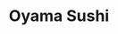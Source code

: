 ---
layout: place
title: "Oyama Sushi"
permalink: /california/walnut-creek/oyama-sushi.html
stateAbbr: CA
stateName: California
cityName: Walnut Creek
place_id: ChIJW5hHt6RhhYARbte43vXdVdg
photos:
  - name: >-
      places/ChIJW5hHt6RhhYARbte43vXdVdg/photos/AeeoHcIjTN6IZR_GI_9bTSvH51ZIBLO8Nn8P5d29e2CrMdoYa3YcGlgT6ihsjkrqT1EwFBZlKCh3r7-4zEO9yAFWvLI4iCmJgGFNt7o14U-nm9YuUQfnBJfmKfWzrYeH-vXDi9iPBZeW7BSVNfgvDdzqsOXTxnNmjE_meJllGjoXObD8DS3AK3Y1fRH_jT-xmr0eMtPQCfSqonv7tsRhOje21ch8AeAD5eNEvaf7NM2xel9lE0maXJalbibZtCgpS_SuxpAkNSGNQjMJ-sgQH_h8YeFUZDHf9PBHlaRh1kI9NJhAt60JkAC1a3OM0pqQy3XCnmqq-Qd-IfZHws2cZ3L_-m7TplycbIZURxOUqfLYgTSOcLgF-lzZ14dKZw_qBbOjPFY4RHXTWHsEGUhpMpQKcna3rrkgsrdx4pa1Mi7NlfCDeg
    widthPx: 3024
    heightPx: 4032
    authorAttributions:
      - displayName: jing alton
        uri: https://maps.google.com/maps/contrib/104815119937962920659
        photoUri: >-
          https://lh3.googleusercontent.com/a/ACg8ocKUprEby5eqw544SMn8fC3Ma13o06uYZS-rT0INK6ixZTaCsEPz=s100-p-k-no-mo
    flagContentUri: >-
      https://www.google.com/local/imagery/report/?cb_client=maps_api_places.places_api&image_key=!1e10!2sCIHM0ogKEICAgIC_yui0DQ&hl=en-US
    googleMapsUri: >-
      https://www.google.com/maps/place//data=!3m4!1e2!3m2!1sCIHM0ogKEICAgIC_yui0DQ!2e10!4m2!3m1!1s0x808561a4b747985b:0xd855ddf5deb8d76e
  - name: >-
      places/ChIJW5hHt6RhhYARbte43vXdVdg/photos/AeeoHcItfnSJzuGoMF4bqc5394KnEGa63ekH_lRYR3G0YriInlNNnaE9o3v3_LyQZkyaePLTZkDwyXsDIpsWc8sm3n0p6DXHUkkJ4WY-b6Snngk6GCHrXw9nDV0FfeRTrtrMmA6sQB_qE_xXGZUfsN4goL8NSc0gVGHw-AgszY4TfUzHWB6Ybmb5mqrrTGzDEMrXti0ZoZXOrO14WnTB65nD28AIrI1ZJBWt_eFBgq3hgvn0cSjltfXLlKoM2WviP5rDOPAqgazG8dsiNCbI1aLDXxAWVOT-6qS-uTIkF4UIn4LPHx2-pzncWuHjbAaKUIukThP4wV6ZmrxKf_SpGCgOGG1pcQC1G7wytDXN1NalyE8K9geocSPnqcyjZjebpKEqIxq14ah_96MW4Ps5kw26B8NLk83Nd46-sg3B7JGbYAexRQ
    widthPx: 4032
    heightPx: 3024
    authorAttributions:
      - displayName: SC
        uri: https://maps.google.com/maps/contrib/106819457527126259565
        photoUri: >-
          https://lh3.googleusercontent.com/a-/ALV-UjUO9p4wPW2BOfU3Vhl_ncvnJY11Z0h7ztoSBKCjuUjdU53FeGUg=s100-p-k-no-mo
    flagContentUri: >-
      https://www.google.com/local/imagery/report/?cb_client=maps_api_places.places_api&image_key=!1e10!2sCIHM0ogKEICAgIDB_7XzQA&hl=en-US
    googleMapsUri: >-
      https://www.google.com/maps/place//data=!3m4!1e2!3m2!1sCIHM0ogKEICAgIDB_7XzQA!2e10!4m2!3m1!1s0x808561a4b747985b:0xd855ddf5deb8d76e
  - name: >-
      places/ChIJW5hHt6RhhYARbte43vXdVdg/photos/AeeoHcJFoOzJ_CjGdE7Rz2eJ0wMyCcC9l_ZxMEgfTn03phP1lm4QBMWNtlAXfQ6faRGN7e0im4pHFlOGYv80F0eFheGj4E93TKhbNnYCkBlirXvzyBUvBZYX9kYt3xobyuzghITiCtf6Y9tZMdP2Kh-8M-GwpSNJuH42ChxKrSlkpEVqveik8WmmsyVv_Gr7qRMLdfx543_dFRm63Ea78V983SbBMML18FDb73ol3O-WG5UgR3CE_oErslPkxhjWi3nYmCddFQa6SDgYB1Ywv0tNnWK2cMjwUfLeTMa_HUbdqh92rPJHxWe1OVzfXFvkKTNfvARHRKTl1BaY1Y42nQQQalkhmWYPforLSBQEtWpHmH_ZHhkKQ_i0QVfVTbMDFm1sDUoXEl36Ha4FwWTlFmzqtJXU78bl46D4qLv2eCmmEcP1wg
    widthPx: 4032
    heightPx: 3024
    authorAttributions:
      - displayName: KSD Ksd
        uri: https://maps.google.com/maps/contrib/112724837088686024886
        photoUri: >-
          https://lh3.googleusercontent.com/a/ACg8ocIv3RCDoEBK6Zoumi3Ig98L7fWzjfpIrAkhXTEMGwyVq9IifA=s100-p-k-no-mo
    flagContentUri: >-
      https://www.google.com/local/imagery/report/?cb_client=maps_api_places.places_api&image_key=!1e10!2sCIHM0ogKEICAgIDei_bvFQ&hl=en-US
    googleMapsUri: >-
      https://www.google.com/maps/place//data=!3m4!1e2!3m2!1sCIHM0ogKEICAgIDei_bvFQ!2e10!4m2!3m1!1s0x808561a4b747985b:0xd855ddf5deb8d76e
  - name: >-
      places/ChIJW5hHt6RhhYARbte43vXdVdg/photos/AeeoHcKkPa4bmYD3aHgwizNDW7V3HHOLw3cGDYFoHyK7gWpJU0nhoZp-CFpBzDEMQ3N5_xpwhrcIoVFLPUzZHUKQ5JmVz7fVy3cWWvUxkP7FeOv9gbDIRc0cd82yBlYs0Mid_4p1yDX3ehmfW56EX31bK_3uuWMZvjWBonZr6CNwptRsftb2TP87aRAzUS2FOMMEohIsYQ71kgTeM8R_TtqAn82DBuM8YKRwNAFFDUtjz77zbF1Ec-3D-xYmDhTg7ub15tuqukEuoJe0ZatWW9xW27cJhimeh34Inr5ICTLrGN5OeQrfz2Lg-kMXIoaNpBdJ5RwClG-LOc4U_O0AsxCHfwN8F99W1cUdE9HmR2jxCBScJEOouwnQX3fEOcBCY03lL25ZbyDUu-S-uie5PvGKf6cl9iCBUHKozSAyH0Bkg5aEtw
    widthPx: 3024
    heightPx: 4032
    authorAttributions:
      - displayName: Daniel Yermolov
        uri: https://maps.google.com/maps/contrib/115684758075250638781
        photoUri: >-
          https://lh3.googleusercontent.com/a-/ALV-UjXzhiQjspPksQyY7A56bu2DPPghA6y-Jx6wAYzNKWVLz3_4NVvf=s100-p-k-no-mo
    flagContentUri: >-
      https://www.google.com/local/imagery/report/?cb_client=maps_api_places.places_api&image_key=!1e10!2sCIHM0ogKEICAgMDQoorYIQ&hl=en-US
    googleMapsUri: >-
      https://www.google.com/maps/place//data=!3m4!1e2!3m2!1sCIHM0ogKEICAgMDQoorYIQ!2e10!4m2!3m1!1s0x808561a4b747985b:0xd855ddf5deb8d76e
  - name: >-
      places/ChIJW5hHt6RhhYARbte43vXdVdg/photos/AeeoHcLrkovOBX8zmPQcyoXES6dO2xb90izr82lCPTfEz9ciXZ0aAn0pH6n2Sbm-9sOFxazLwPwe90s5YU4IKkdw_i305pQgYQgpRiHy5lT9Z0ptmTPqiBMDM6Dm1O3ZSXF1gfCbPZNW9FZFvHcxO3H_uJWrOWlLVHt4ymk9vrPkG_gaYiDecZNuWxGWGC9HRP3S2sKOpyryOMoHQxMB8uY_k85zHFApyzSUufzkIAiaKz6PU6rDgaf-YbaH9MnOPqro4HnSctpafa1DO0-A8qjGFXQV3jd5bvq7BQliVLOlaiH2snjEhVeqEpymZMaoeYv_TtlE--6qrgB-9Lzf4aDKIzOyY4E-IsYmqZd97GkHALVYW2yML3vYY19I9eSG_KMbR7eROWO3Sv94rVX2pda2rNp1jH3cqdmRVu4S7-rnfzU
    widthPx: 3024
    heightPx: 4032
    authorAttributions:
      - displayName: jing alton
        uri: https://maps.google.com/maps/contrib/104815119937962920659
        photoUri: >-
          https://lh3.googleusercontent.com/a/ACg8ocKUprEby5eqw544SMn8fC3Ma13o06uYZS-rT0INK6ixZTaCsEPz=s100-p-k-no-mo
    flagContentUri: >-
      https://www.google.com/local/imagery/report/?cb_client=maps_api_places.places_api&image_key=!1e10!2sCIHM0ogKEICAgID38Z6wdA&hl=en-US
    googleMapsUri: >-
      https://www.google.com/maps/place//data=!3m4!1e2!3m2!1sCIHM0ogKEICAgID38Z6wdA!2e10!4m2!3m1!1s0x808561a4b747985b:0xd855ddf5deb8d76e
  - name: >-
      places/ChIJW5hHt6RhhYARbte43vXdVdg/photos/AeeoHcJ4LuQfgApxBC9RDDQYyA0VAtNg6IYZbGa9RYe9HDUIq-95e3JD35arPC7tS-jmKxxNI17UUfai3DbCD0qW321080Tyc3DFdy1iQfIUDMFQGBh9Tqdwb0tg91PR9MBCmAs--vxX86FDwMkd9uCxxqSzEVF9y-byVvhJBp2uhlMRLhMVOgc3PBvxnlWymqW8-D138Vdc3Q6eEpeJrr-PwwUJtSDugfCkkjDboZ_YaZpNXbKANdcQsGW7dOnDHbDAH66eSc5rNQgFoZWcECw5GMfcdrPfn1kFPFpbtJ7qVuokKpMg0-7J-XiFxps6OZ-kwg96ExwNIHLoD6pns8NtprbnJ7oYfvbNmBUt-JjMXWPiAcUZivwB0jhp8zE61e5evrpxCljAahHXA64AApPbB2mFGc8R5wxqyWQFt552SnWIDZQm
    widthPx: 3024
    heightPx: 4032
    authorAttributions:
      - displayName: Igor Djuric
        uri: https://maps.google.com/maps/contrib/118018254911997411579
        photoUri: >-
          https://lh3.googleusercontent.com/a-/ALV-UjVR5vJZ8gAMLdwxu3e1Dpt0z0T67TsNjZBn37scRBW-VKf5DbOr5g=s100-p-k-no-mo
    flagContentUri: >-
      https://www.google.com/local/imagery/report/?cb_client=maps_api_places.places_api&image_key=!1e10!2sCIHM0ogKEICAgIDBq6bE3AE&hl=en-US
    googleMapsUri: >-
      https://www.google.com/maps/place//data=!3m4!1e2!3m2!1sCIHM0ogKEICAgIDBq6bE3AE!2e10!4m2!3m1!1s0x808561a4b747985b:0xd855ddf5deb8d76e
  - name: >-
      places/ChIJW5hHt6RhhYARbte43vXdVdg/photos/AeeoHcIwx8aGopYfpZ7B4hNFx-uN9h6EJTB2OwweiXHc2FWvXRIsYQIE2yuEETkv3d-1qjHsscor2AMEEZgBhiMCxpeloFfLZLhxGyYHTFFA1un5N4AcDUS4pDsPwXXphZLUWAVQTL7b79m4fV_la2MCEUvW6689yBjmpu5buhr84Jzsrcg8FDQE4t8wvjyRvQgeATOvLHNn-vshg51RvklhahE8Z2CogPwVCarkng_fzdr6IS07c_hAdRgYkHKH6NF3joTKSQqmd4IWMTWlaIyu7XP608wykFKmCCdSyAyuBDBEkiO1mwz3B5iNn94ZaEeG70k_tUMFamq0yPIYR4WW__6DvnV6KWO0vXkFVvdd8dCLjwjZYogsAVthj5ReKhAA7qkCmAKkDbiQMK0sjEv189QJU8szv6ho1t-OVR7585Vvwg
    widthPx: 3024
    heightPx: 4032
    authorAttributions:
      - displayName: Drew Hinkson
        uri: https://maps.google.com/maps/contrib/111248136125548291873
        photoUri: >-
          https://lh3.googleusercontent.com/a-/ALV-UjVvDrTYjZ6ULiKD0_ZrUe2cDu2_j3K_ygv2EsUUMkgWtLuVBJ0=s100-p-k-no-mo
    flagContentUri: >-
      https://www.google.com/local/imagery/report/?cb_client=maps_api_places.places_api&image_key=!1e10!2sCIHM0ogKEICAgID5purLBg&hl=en-US
    googleMapsUri: >-
      https://www.google.com/maps/place//data=!3m4!1e2!3m2!1sCIHM0ogKEICAgID5purLBg!2e10!4m2!3m1!1s0x808561a4b747985b:0xd855ddf5deb8d76e
  - name: >-
      places/ChIJW5hHt6RhhYARbte43vXdVdg/photos/AeeoHcJR1EyGAhLFpXJYQFBkLcighXgeF0sBMnsAMTtHIh6zB9PT-KrMMc1Bg84cSJ5llXidlMGpwSV3Xz5s_BrlOxVc1iCplsFjnJ6lHaYWQW4RIEfSlirgPni2tvTqCmE2LkHJW-DlBPonN6G2GK8h1UO8wI7BVRNLBPWGIRJKO-16KQW5MyjVbnhPbkKfLfIrXQ5WcW_8PimC7MWLfas8_0kMpj_zZYWjqVPwzyh3v1mluqWt3KH9F4UJ5g4WxR07_kP9XAqjZXlqT8W43TsrjM7-vBDHqslNLHVAY8bhssLxYZP1xALcEQ7E_Zp617wd7ieq7lPv36dRsuX1G3PyCxeV0U_rHLSR1cyDUdBEPSJ8Z1898n4sv6l0IfaDubV01HGzjIyHcTB7GgqYnmoiPZqVo1XDdBdhZberICs2W_gGBQ
    widthPx: 1848
    heightPx: 4000
    authorAttributions:
      - displayName: Farida Nelson
        uri: https://maps.google.com/maps/contrib/109760696235148110704
        photoUri: >-
          https://lh3.googleusercontent.com/a-/ALV-UjVGn0qPJLONCQZqd-yD4PczyWfYv_fkSzRUPcVJ2Brg-Y5O-cOPng=s100-p-k-no-mo
    flagContentUri: >-
      https://www.google.com/local/imagery/report/?cb_client=maps_api_places.places_api&image_key=!1e10!2sCIHM0ogKEICAgIDpioKbFg&hl=en-US
    googleMapsUri: >-
      https://www.google.com/maps/place//data=!3m4!1e2!3m2!1sCIHM0ogKEICAgIDpioKbFg!2e10!4m2!3m1!1s0x808561a4b747985b:0xd855ddf5deb8d76e
  - name: >-
      places/ChIJW5hHt6RhhYARbte43vXdVdg/photos/AeeoHcKExovcWYyHcNpCdHo0BnnlLmMF1pAd6knPpfVNAr2AD4WLfu7p_QHkLwzJvq9YGA7V0kxMAs8N2Csax_hBOi_dUpOYjuSZE_qRBiJv4ZoxOnaw2gQzW9g-TWLMtU9nei0qTmn0PYzU7uQaVccYpweH5uli4MsCxItHIQP1_fye7lkXcOzWLDEBjfeVrxtOw0iiJHcUyRoLHnZ61yKiMyd-I66J7_ddkkpOboB7ei9Po5KpHeONK5UH6PKcQLYCmAMQLmTAfdAcUuqMIlPNtMG7FSwXnefSBlfDwygjXMVwT6e29uiqzS_zs_TVCM3Vo3hYPYclSY8lF9VlIkRrXCxGVQ_-si2YqxDa5LM-ZjuGhsG5tRQSCuZ8BUYcqE0G4FoFI1nClcSIyWfLUVELlq0n-pQe_mPPxDqcZItUpLw4isw
    widthPx: 4032
    heightPx: 3024
    authorAttributions:
      - displayName: SC
        uri: https://maps.google.com/maps/contrib/106819457527126259565
        photoUri: >-
          https://lh3.googleusercontent.com/a-/ALV-UjUO9p4wPW2BOfU3Vhl_ncvnJY11Z0h7ztoSBKCjuUjdU53FeGUg=s100-p-k-no-mo
    flagContentUri: >-
      https://www.google.com/local/imagery/report/?cb_client=maps_api_places.places_api&image_key=!1e10!2sCIHM0ogKEICAgIDB_7XzgAE&hl=en-US
    googleMapsUri: >-
      https://www.google.com/maps/place//data=!3m4!1e2!3m2!1sCIHM0ogKEICAgIDB_7XzgAE!2e10!4m2!3m1!1s0x808561a4b747985b:0xd855ddf5deb8d76e
  - name: >-
      places/ChIJW5hHt6RhhYARbte43vXdVdg/photos/AeeoHcIvb7d-qMm3C-F8eoyXt8s1RpGqFfUpvTeIiuk5N7ELncM4L7Yhu-9rguePf23EFjXj8S8RX1ae5ckWeKUenxCLQzjjaVUFNK9hA5oPOSf6Uuu_FTbSgE6e25G7pQrGbHvO2PwE-QfYAvIaLMqGnN-MWPpSM4T-DULe23-3JDrzzeejGEL4JmE_6rDx0E8LJMn1__YpvIvc2yt4pVPEw-BZdHz3cKOoFocqyb37No5n9twXTPjAIxlYK7jepa2guO6kiZWL4i2pTEtQ57kZK6Ynx4ky-GQk88DfSFDRe7kl0e-BywhG8tVH8xPeIDD_IyNb7PQHE_Bcis8f_ZedPC6oaYVkdNnNgTaXPkVo66CMIvBoDDzL35RfUb0PSIKQKwXOgFCa2p2BhlGcJ-58bTYyLFtOt4-587wAHCkXGrI49w
    widthPx: 4032
    heightPx: 2268
    authorAttributions:
      - displayName: Cindy Chan
        uri: https://maps.google.com/maps/contrib/109208913003492471753
        photoUri: >-
          https://lh3.googleusercontent.com/a-/ALV-UjWjbofSrVK4q82pbgCOXxQ8qSQjIgnxkaAQ70IXTwvu1EtquDRmLw=s100-p-k-no-mo
    flagContentUri: >-
      https://www.google.com/local/imagery/report/?cb_client=maps_api_places.places_api&image_key=!1e10!2sCIHM0ogKEICAgICH8LycUA&hl=en-US
    googleMapsUri: >-
      https://www.google.com/maps/place//data=!3m4!1e2!3m2!1sCIHM0ogKEICAgICH8LycUA!2e10!4m2!3m1!1s0x808561a4b747985b:0xd855ddf5deb8d76e
address: 1521 N Main St, Walnut Creek, CA 94596, USA
street: 1521 N Main St
city: Walnut Creek
state: CA
zip: '94596'
country: USA
neighborhood: null
latitude: '37.900270'
longitude: '-122.061439'
accessibility_options:
  wheelchairAccessibleParking: true
  wheelchairAccessibleEntrance: true
  wheelchairAccessibleRestroom: true
  wheelchairAccessibleSeating: true
business_status: OPERATIONAL
name: Oyama Sushi
google_maps_links:
  directionsUri: >-
    https://www.google.com/maps/dir//''/data=!4m7!4m6!1m1!4e2!1m2!1m1!1s0x808561a4b747985b:0xd855ddf5deb8d76e!3e0
  placeUri: https://maps.google.com/?cid=15588609733286221678
  writeAReviewUri: >-
    https://www.google.com/maps/place//data=!4m3!3m2!1s0x808561a4b747985b:0xd855ddf5deb8d76e!12e1
  reviewsUri: >-
    https://www.google.com/maps/place//data=!4m4!3m3!1s0x808561a4b747985b:0xd855ddf5deb8d76e!9m1!1b1
  photosUri: >-
    https://www.google.com/maps/place//data=!4m3!3m2!1s0x808561a4b747985b:0xd855ddf5deb8d76e!10e5
primary_type: Japanese Restaurant
opening_hours:
  regular: null
  current: null
secondary_opening_hours:
  regular:
    weekdayDescriptions: null
    type: null
  current:
    weekdayDescriptions: null
    type: null
phone: null
price_level: null
price_range: null
rating: null
rating_count: 0
website: null
description: null
reviews: null
parking_options: null
payment_options: null
allow_dogs: null
curbside_pickup: null
delivery: null
dine_in: null
good_for_children: null
good_for_groups: null
good_for_sports: null
live_music: null
menu_for_children: null
outdoor_seating: null
reservable: null
restroom: null
serves_beer: null
serves_breakfast: null
serves_brunch: null
serves_cocktails: null
serves_coffee: null
serves_dinner: null
serves_dessert: null
serves_lunch: null
serves_vegetarian_food: null
serves_wine: null
takeout: null
slug: Oyama-Sushi

---